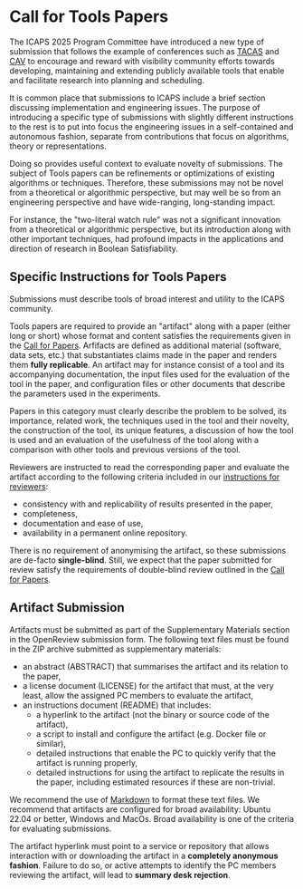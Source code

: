 # Call for Tools Papers

The ICAPS 2025 Program Committee have introduced a new type of submission that follows the example of conferences
such as [TACAS](https://etaps.org/2024/conferences/tacas/) and [CAV](https://i-cav.org/2024/call-for-papers/) to
encourage and reward with visibility community efforts towards developing, maintaining and extending publicly
available tools that enable and facilitate research into planning and scheduling.

It is common place that submissions to ICAPS include a brief section discussing implementation and engineering issues.
The purpose of introducing a specific type of submissions with slightly different instructions to the rest is to put
into focus the engineering issues in a self-contained and autonomous fashion, separate from contributions that focus
on algorithms, theory or representations. 

Doing so provides useful context to evaluate novelty of submissions. The subject of Tools papers can be refinements 
or optimizations of existing algorithms or techniques. Therefore, these submissions may not be novel from a theoretical 
or algorithmic perspective, but may well be so from an engineering perspective and have wide-ranging, long-standing 
impact. 

For instance, the "two-literal watch rule" was not a significant innovation
from a theoretical or algorithmic perspective, but its introduction along with other important techniques, had 
profound impacts in the applications and direction of research in Boolean Satisfiability.

## Specific Instructions for Tools Papers

Submissions must describe tools of broad interest and utility to the ICAPS community.

Tools papers are required to provide an "artifact" along with a paper (either long or short) whose format and content
satisfies the requirements given in the [Call for Papers](/calls/main_track). Arfifacts are defined as additional
material (software, data sets, etc.) that substantiates claims made in the paper and renders them **fully replicable**.
An artifact may for instance consist of a tool and its accompanying documentation, the input files used for the 
evaluation of the tool in the paper, and configuration files or other documents that describe the parameters used in 
the experiments. 

Papers in this category must clearly describe the problem to be solved, its importance, related work, the techniques 
used in the tool and their novelty, the construction of the tool, its unique features, a discussion of how the tool is used 
and an evaluation of the usefulness of the tool along with a comparison with other tools and previous versions 
of the tool.

Reviewers are instructed to read the corresponding paper and evaluate the artifact according to the following criteria
included in our [instructions for reviewers](/organisation/roles_and_guidelines):
 - consistency with and replicability of results presented in the paper,
 - completeness,
 - documentation and ease of use,
 - availability in a permanent online repository.

There is no requirement of anonymising the artifact, so these submissions are de-facto **single-blind**. Still, we
expect that the paper submitted for review satisfy the requirements of double-blind review outlined in the 
[Call for Papers](/calls/main_track).

## Artifact Submission

Artifacts must be submitted as part of the Supplementary Materials section in the OpenReview submission form. The following
text files must be found in the ZIP archive submitted as supplementary materials:

 - an abstract (ABSTRACT) that summarises the artifact and its relation to the paper,
 - a license document (LICENSE) for the artifact that must, at the very least, allow the assigned PC members to evaluate the 
   artifact,
 - an instructions document (README) that includes:
   - a hyperlink to the artifact (not the binary or source code of the artifact),
   - a script to install and configure the artifact (e.g. Docker file or similar),
   - detailed instructions that enable the PC to quickly verify that the artifact is running properly,
   - detailed instructions for using the artifact to replicate the results in the paper, including estimated resources
     if these are non-trivial.

We recommend the use of [Markdown](https://www.markdownguide.org/) to format these text files. We recommend that artifacts
are configured for broad availability: Ubuntu 22.04 or better, Windows and MacOs. Broad availability is one of the criteria 
for evaluating submissions.

The artifact hyperlink must point to a service or repository that allows interaction with or downloading the artifact
in a **completely anonymous fashion**. Failure to do so, or active attempts to identify the PC members reviewing the 
artifact, will lead to **summary desk rejection**.

